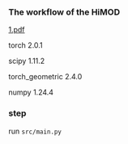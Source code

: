 ### The workflow of the HiMOD
[1.pdf](https://github.com/user-attachments/files/22883961/1.pdf)



torch 2.0.1

scipy 1.11.2

torch_geometric  2.4.0

numpy  1.24.4

### step
run `src/main.py` 
